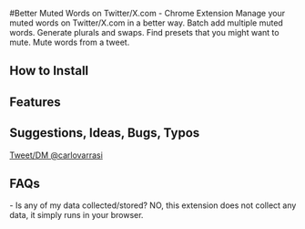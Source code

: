 #Better Muted Words on Twitter/X.com - Chrome Extension
Manage your muted words on Twitter/X.com in a better way. Batch add multiple muted words. Generate plurals and swaps. Find presets that you might want to mute. Mute words from a tweet.

<h2>How to Install</h2>

<h2>Features</h2>

<h2>Suggestions, Ideas, Bugs, Typos</h2>
<a href="https://x.com/carlovarrasi">Tweet/DM @carlovarrasi</a>

<h2>FAQs</h2>
- Is any of my data collected/stored? NO, this extension does not collect any data, it simply runs in your browser.
